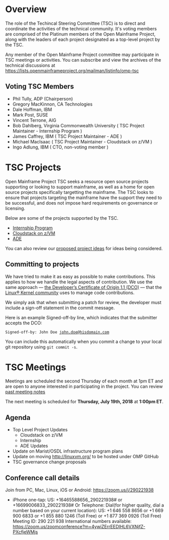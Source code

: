 # Overview

The role of the Techincal Steering Committee (TSC) is to direct and coordinate the activities of the technical community. It's voting members are comprised of the Platinum members of the Open Mainframe Project, along with the leaders of each project designated as a top-level project by the TSC.

Any member of the Open Mainframe Project committee may participate in TSC meetings or activities. You can subscribe and view the archives of the technical discussions at https://lists.openmainframeproject.org/mailman/listinfo/omp-tsc

## Voting TSC Members

  * Phil Tully, ADP (Chairperson)
  * Gregory MacKinnon, CA Technologies
  * Dale Hoffman, IBM
  * Mark Post, SUSE
  * Vincent Terrone, AIG
  * Bob Dahlberg, Virginia Commonwealth University ( TSC Project Maintainer - Internship Program )
  * James Caffrey, IBM ( TSC Project Maintainer - ADE )
  * Michael MacIsaac ( TSC Project Maintainer - Cloudstack on z/VM )
  * Ingo Adlung, IBM ( CTO, non-voting member )

# TSC Projects

Open Mainframe Project TSC seeks a resource open source projects supporting or looking to support mainframe, as well as a home for open source projects specifically targetting the mainframe. The TSC looks to ensure that projects targeting the mainframe have the support they need to be successful, and does not impose hard requirements on governance or licensing.

Below are some of the projects supported by the TSC.

  * [Internship Program](projects/internship.md)
  * [Cloudstack on z/VM](https://lists.openmainframeproject.org/g/omp-wg-cloudstack)
  * [ADE](https://github.com/openmainframeproject/ade)

You can also review our [proposed project ideas](proposed.md) for ideas being considered.

## Committing to projects

We have tried to make it as easy as possible to make contributions. This applies to how we handle the legal aspects of contribution. We use the same approach — [the Developer’s Certificate of Origin 1.1 (DCO)](https://github.com/hyperledger/fabric/blob/master/docs/source/DCO1.1.txt) — that the [Linux® Kernel community](http://elinux.org/Developer_Certificate_Of_Origin) uses to manage code contributions.

We simply ask that when submitting a patch for review, the developer must include a sign-off statement in the commit message.

Here is an example Signed-off-by line, which indicates that the submitter accepts the DCO:

<code>Signed-off-by: John Doe <john.doe@hisdomain.com></code>

You can include this automatically when you commit a change to your local git repository using <code>git commit -s</code>.

# TSC Meetings

Meetings are scheduled the second Thursday of each month at 1pm ET and are open to anyone interested in participating in the project. You can review [past meeting notes](/meeting_notes)

The next meeting is scheduled for **Thursday, July 19th, 2018** at **1:00pm ET**.

## Agenda

* Top Level Project Updates
  * Cloudstack on z/VM
  * Internship
  * ADE Updates
* Update on Marist/OSDL infrastructure program plans
* Update on moving http://linuxvm.org/ to be hosted under OMP GitHub
* TSC governance change proposals

## Conference call details

Join from PC, Mac, Linux, iOS or Android: https://zoom.us/j/290221938

* iPhone one-tap: US: +16465588656,,290221938#  or +16699006833,,290221938#
Or Telephone:
    Dial(for higher quality, dial a number based on your current location):
        US: +1 646 558 8656  or +1 669 900 6833  or +1 855 880 1246 (Toll Free) or +1 877 369 0926 (Toll Free)
    Meeting ID: 290 221 938
    International numbers available: https://zoom.us/zoomconference?m=4ywiZErrEEDIHL6VXNjfZ-PXcfjeWMjs
